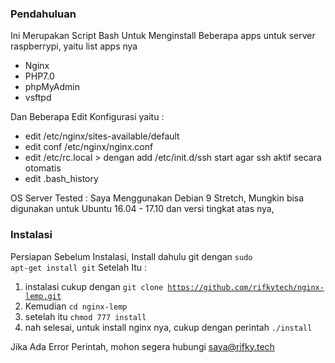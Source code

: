 ### Pendahuluan
Ini Merupakan Script Bash Untuk Menginstall Beberapa apps untuk server raspberrypi, yaitu list apps nya
* Nginx
* PHP7.0
* phpMyAdmin
* vsftpd

Dan Beberapa Edit Konfigurasi yaitu :
* edit /etc/nginx/sites-available/default
* edit conf /etc/nginx/nginx.conf
* edit /etc/rc.local > dengan add /etc/init.d/ssh start agar ssh aktif secara otomatis
* edit .bash_history

OS Server Tested : Saya Menggunakan Debian 9 Stretch, Mungkin bisa digunakan untuk Ubuntu 16.04 - 17.10
dan versi tingkat atas nya,

### Instalasi 
Persiapan Sebelum Instalasi, Install dahulu git dengan <code>sudo apt-get install git</code>
Setelah Itu  :

1. instalasi cukup dengan <code>git clone https://github.com/rifkytech/nginx-lemp.git</code>
2. Kemudian <code>cd nginx-lemp</code>
3. setelah itu <code>chmod 777 install</code>
4. nah selesai, untuk install nginx nya, cukup dengan perintah <code>./install</code>


Jika Ada Error Perintah, mohon segera hubungi saya@rifky.tech
